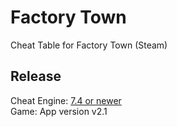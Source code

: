 # Factory Town  
Cheat Table for Factory Town (Steam)  

 
## Release
Cheat Engine: [7.4 or newer](https://github.com/cheat-engine/cheat-engine/releases)  
Game: App version v2.1
